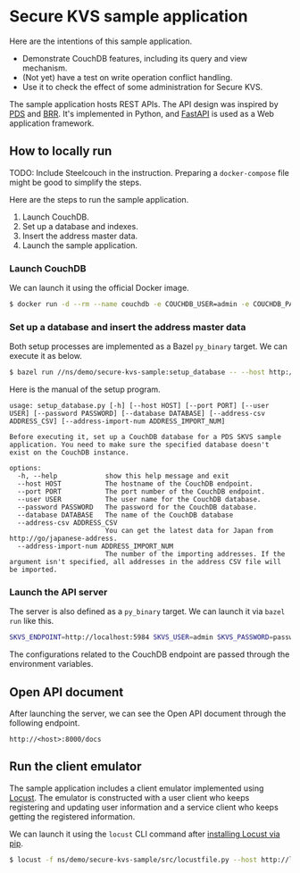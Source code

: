 # Secure KVS sample application

Here are the intentions of this sample application.

*   Demonstrate CouchDB features, including its query and view mechanism.
*   (Not yet) have a test on write operation conflict handling.
*   Use it to check the effect of some administration for Secure KVS.

The sample application hosts REST APIs. The API design was inspired by [PDS](https://developer.woven-city.toyota/catalog/default/api/pds-api) and [BRR](https://developer.woven-city.toyota/catalog/default/api/brr-api). It's implemented in Python, and [FastAPI](https://fastapi.tiangolo.com/) is used as a Web application framework.

## How to locally run

TODO: Include Steelcouch in the instruction. Preparing a `docker-compose` file might be good to simplify the steps.

Here are the steps to run the sample application.

1.  Launch CouchDB.
2.  Set up a database and indexes.
3.  Insert the address master data.
4.  Launch the sample application.

### Launch CouchDB

We can launch it using the official Docker image.

```bash
$ docker run -d --rm --name couchdb -e COUCHDB_USER=admin -e COUCHDB_PASSWORD=password -p 5984:5984 couchdb
```

### Set up a database and insert the address master data

Both setup processes are implemented as a Bazel `py_binary` target. We can execute it as below.

```bash
$ bazel run //ns/demo/secure-kvs-sample:setup_database -- --host http://localhost --user admin --password password --database test --address-csv ns/demo/secure-kvs-sample/data/latest_address.csv --address-import-num 5000
```

Here is the manual of the setup program.

    usage: setup_database.py [-h] [--host HOST] [--port PORT] [--user USER] [--password PASSWORD] [--database DATABASE] [--address-csv ADDRESS_CSV] [--address-import-num ADDRESS_IMPORT_NUM]

    Before executing it, set up a CouchDB database for a PDS SKVS sample application. You need to make sure the specified database doesn't exist on the CouchDB instance.

    options:
      -h, --help            show this help message and exit
      --host HOST           The hostname of the CouchDB endpoint.
      --port PORT           The port number of the CouchDB endpoint.
      --user USER           The user name for the CouchDB database.
      --password PASSWORD   The password for the CouchDB database.
      --database DATABASE   The name of the CouchDB database
      --address-csv ADDRESS_CSV
                            You can get the latest data for Japan from http://go/japanese-address.
      --address-import-num ADDRESS_IMPORT_NUM
                            The number of the importing addresses. If the argument isn't specified, all addresses in the address CSV file will be imported.

### Launch the API server

The server is also defined as a `py_binary` target. We can launch it via `bazel run` like this.

```bash
SKVS_ENDPOINT=http://localhost:5984 SKVS_USER=admin SKVS_PASSWORD=password PDS_DATABASE=test bazel run //ns/demo/secure-kvs-sample
```

The configurations related to the CouchDB endpoint are passed through the environment variables.

## Open API document

After launching the server, we can see the Open API document through the following endpoint.

    http://<host>:8000/docs

## Run the client emulator

The sample application includes a client emulator implemented using [Locust](https://docs.locust.io/en/stable/index.html). The emulator is constructed with a user client who keeps registering and updating user information and a service client who keeps getting the registered information.

We can launch it using the `locust` CLI command after [installing Locust via pip](https://docs.locust.io/en/stable/installation.html).

```bash
$ locust -f ns/demo/secure-kvs-sample/src/locustfile.py --host http://localhost:8000
```
